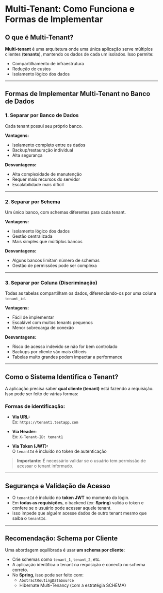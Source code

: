 # Multi-Tenant: Como Funciona e Formas de Implementar

## O que é Multi-Tenant?

**Multi-tenant** é uma arquitetura onde uma única aplicação serve múltiplos clientes (**tenants**), mantendo os dados de cada um isolados. Isso permite:

- Compartilhamento de infraestrutura
- Redução de custos
- Isolamento lógico dos dados

---

## Formas de Implementar Multi-Tenant no Banco de Dados

### 1. Separar por Banco de Dados

Cada tenant possui seu próprio banco.

**Vantagens:**
- Isolamento completo entre os dados
- Backup/restauração individual
- Alta segurança

**Desvantagens:**
- Alta complexidade de manutenção
- Requer mais recursos do servidor
- Escalabilidade mais difícil

---

### 2. Separar por Schema

Um único banco, com schemas diferentes para cada tenant.

**Vantagens:**
- Isolamento lógico dos dados
- Gestão centralizada
- Mais simples que múltiplos bancos

**Desvantagens:**
- Alguns bancos limitam número de schemas
- Gestão de permissões pode ser complexa

---

### 3. Separar por Coluna (Discriminação)

Todas as tabelas compartilham os dados, diferenciando-os por uma coluna `tenant_id`.

**Vantagens:**
- Fácil de implementar
- Escalável com muitos tenants pequenos
- Menor sobrecarga de conexão

**Desvantagens:**
- Risco de acesso indevido se não for bem controlado
- Backups por cliente são mais difíceis
- Tabelas muito grandes podem impactar a performance

---

## Como o Sistema Identifica o Tenant?

A aplicação precisa saber **qual cliente (tenant)** está fazendo a requisição. Isso pode ser feito de várias formas:

### Formas de identificação:

- **Via URL:**  
  Ex: `https://tenant1.testapp.com`
  
- **Via Header:**  
  Ex: `X-Tenant-ID: tenant1`
  
- **Via Token (JWT):**  
  O `tenantId` é incluído no token de autenticação

> **Importante:** É necessário validar se o usuário tem permissão de acessar o tenant informado.

---

## Segurança e Validação de Acesso

- O `tenantId` é incluído no **token JWT** no momento do login.
- Em **todas as requisições**, o backend (ex: **Spring**) valida o token e confere se o usuário pode acessar aquele tenant.
- Isso impede que alguém acesse dados de outro tenant mesmo que saiba o `tenantId`.

---

## Recomendação: Schema por Cliente

Uma abordagem equilibrada é usar **um schema por cliente**:

- Crie schemas como `tenant_1`, `tenant_2`, etc.
- A aplicação identifica o tenant na requisição e conecta no schema correto.
- No **Spring**, isso pode ser feito com:
  - `AbstractRoutingDataSource`
  - Hibernate Multi-Tenancy (com a estratégia SCHEMA)
